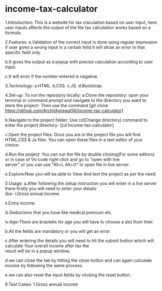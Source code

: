 # income-tax-calculator
1.Introduction:
This is a website for tax claculation based on user input, here user inputs affects the output of the file 
tax calculation works based on a formula.

2.Features:
a.Validation of the correct input is done using regular expression if user gives a wrong input in a certain feild it will show an error in that specific feild only.

b.It gives the output as a popup with precise calculation according to user input.

c.It will error if the number entered is negative. 

3.Technology:
a.HTML.
b.CSS.
c.JS.
d.Bootstrap.

4.Set-up:
To run the repostory locally:
a.Clone the repository:
  open your terminal or command prompt and navigate to the directory you want to store the project-
  Then use the command [git clone https://github.com/ArchitAgrawal14/income-tax-calculator]
  
b.Navigate to the project folder:
  Use cd(Change directory) command to enter the project directory-
  [cd income-tax-calculator]
  
c.Open the project files:
  Once you are in the project file you will find HTML,CSS & Js files. You can open these files in a text editor of your        choice.

d.Run the project:
  You can run the file by double clicking(For some editors) or in case of Vs-code right click and go to "open with live   
  server" or you can use "Alt+L Alt+O" to open file in live server.
  
e.Explore:Now you will be able to View And text the project as per the need.

5.Usage:
a.After following the setup instruction you will enter in a live server there firstly you will need to enter your details   
  like-
  i.Gross annual income.
  
  ii.Extra income.
  
  iii.Deductions that you have like medical premium etc.
  
  iv.Age-There are brackets for age you will have to choose a slot from their.
  
b.All the feilds are mandatory or you will get an error.

c.After entering the details you will need to hit the submit button which will calculate Your overall income after tax the   
result will be in a popup window.  

d.we can close the tab by hitting the close button and can again calculate income by following the same process.

e.we can also reset the input feilds by clicking the reset button.

6.Test Cases:
  1.Gross annual income
